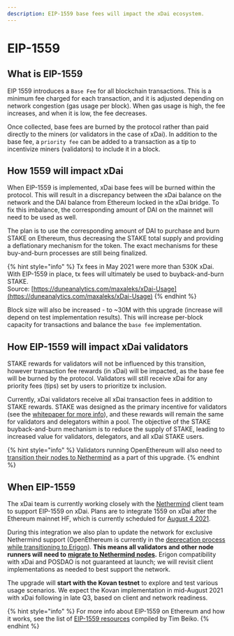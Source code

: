 ```yaml
---
description: EIP-1559 base fees will impact the xDai ecosystem.
---
```


# EIP-1559

## What is EIP-1559

EIP 1559 introduces a `Base Fee` for all blockchain transactions. This is a minimum fee charged for each transaction, and it is adjusted depending on network congestion \(gas usage per block\). When gas usage is high, the fee increases, and when it is low, the fee decreases. 

Once collected, base fees are burned by the protocol rather than paid directly to the miners \(or validators in the case of xDai\). In addition to the base fee, a `priority fee` can be added to a transaction as a tip to incentivize miners \(validators\) to include it in a block.

## How 1559 will impact xDai

When EIP-1559 is implemented, xDai base fees will be burned within the protocol. This will result in a discrepancy between the xDai balance on the network and the DAI balance from Ethereum locked in the xDai bridge. To fix this imbalance, the corresponding amount of DAI on the mainnet will need to be used as well.

The plan is to use the corresponding amount of DAI to purchase and burn STAKE on Ethereum, thus decreasing the STAKE total supply and providing a deflationary mechanism for the token. The exact mechanisms for these buy-and-burn processes are still being finalized.

{% hint style="info" %}
Tx fees in May 2021 were more than 530K xDai. With EIP-1559 in place, tx fees will ultimately be used to buyback-and-burn STAKE.  
Source: [https://duneanalytics.com/maxaleks/xDai-Usage](https://duneanalytics.com/maxaleks/xDai-Usage)
{% endhint %}

Block size will also be increased - to ~30M with this upgrade \(increase will depend on test implementation results\). This will increase per-block capacity for transactions and balance the `base fee` implementation.

## How EIP-1559 will impact xDai validators 

STAKE rewards for validators will not be influenced by this transition, however transaction fee rewards \(in xDai\) will be impacted, as the base fee will be burned by the protocol. Validators will still receive xDai for any priority fees \(tips\) set by users to prioritize tx inclusion. ‌

Currently, xDai validators receive all xDai transaction fees in addition to STAKE rewards. STAKE was designed as the primary incentive for validators \(see the [whitepaper for more info](https://docs.google.com/document/d/1ifaMGDFUZfAJyjXA-kTwuwhmTv1-xHwIajzEGjFt-7c/edit#)\), and these rewards will remain the same for validators and delegators within a pool. The objective of the STAKE buyback-and-burn mechanism is to reduce the supply of STAKE, leading to increased value for validators, delegators, and all xDai STAKE users.

{% hint style="info" %}
Validators running OpenEthereum will also need to [transition their nodes to Nethermind](../../for-validators/new-validator-process-flow/nethermind-node-setup.md) as a part of this upgrade.
{% endhint %}

## When EIP-1559

The xDai team is currently working closely with the [Nethermind](https://nethermind.io/) client team to support EIP-1559 on xDai. Plans are to integrate 1559 on xDai after the Ethereum mainnet HF, which is currently scheduled for [August 4 2021](https://docs.google.com/spreadsheets/d/1Y3yyTqeqRO1O2UFVkNkHK_V5oRulZd6y-JJbSnKYrb4/edit#gid=0).  

During this integration we also plan to update the network for exclusive Nethermind support \(OpenEthereum is currently in the [deprecation process while transitioning to Erigon](https://medium.com/openethereum/gnosis-joins-erigon-formerly-turbo-geth-to-release-next-gen-ethereum-client-c6708dd06dd)\). **This means all validators and other node runners will need to** [**migrate to Nethermind nodes**](../../for-validators/new-validator-process-flow/nethermind-node-setup.md)**.** Erigon compatibility with xDai and POSDAO is not guaranteed at launch; we will revisit client implementations as needed to best support the network.

‌The upgrade will **start with the Kovan testnet** to explore and test various usage scenarios. We expect the Kovan implementation in mid-August 2021 with xDai following in late Q3, based on client and network readiness. 

{% hint style="info" %}
For more info about EIP-1559 on Ethereum and how it works, see the list of [EIP-1559 resources](https://hackmd.io/@timbeiko/1559-resources) compiled by Tim Beiko.
{% endhint %}

